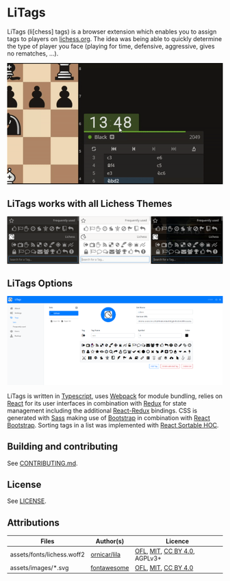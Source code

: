 # LiTags

LiTags (li[chess] tags) is a browser extension which enables you to assign tags
to players on [lichess.org](https://www.lichess.org). The idea was being able to quickly determine the
type of player you face (playing for time, defensive, aggressive, gives no rematches, ...).

![LiTags Demo GIF](assets/promo/promo-github-1.gif)

## LiTags works with all Lichess Themes

![LiTags Themes Example](assets/promo/promo-github-2.png)

## LiTags Options

![LiTags Options Example](assets/promo/promo-github-3.png)

LiTags is written in [Typescript](https://www.typescriptlang.org/), uses [Webpack](https://webpack.js.org/) for module
bundling, relies on [React](https://reactjs.org/) for its user interfaces in combination with
[Redux](https://redux.js.org/) for state management including the additional [React-Redux](https://react-redux.js.org/)
bindings. CSS is generated with [Sass](https://sass-lang.com/) making use of [Bootstrap](https://getbootstrap.com/) in
combination with [React Bootstrap](https://react-bootstrap.github.io/). Sorting tags in a list was implemented with
[React Sortable HOC](https://github.com/clauderic/react-sortable-hoc).

## Building and contributing

See [CONTRIBUTING.md](/CONTRIBUTING.md).

## License

See [LICENSE](/LICENSE).

## Attributions

Files | Author(s) | Licence
---|---|---
assets/fonts/lichess.woff2 | [ornicar/lila](https://github.com/ornicar/lila/blob/master/public/font/lichess.woff2) | [OFL](http://scripts.sil.org/cms/scripts/page.php?site_id=nrsi&id=OFL), [MIT](https://github.com/primer/octicons/blob/master/LICENSE), [CC BY 4.0](https://creativecommons.org/licenses/by/4.0/), AGPLv3+
assets/images/*.svg | [fontawesome](https://fontawesome.com/) | [OFL](http://scripts.sil.org/cms/scripts/page.php?site_id=nrsi&id=OFL), [MIT](https://github.com/primer/octicons/blob/master/LICENSE), [CC BY 4.0](https://creativecommons.org/licenses/by/4.0/)
